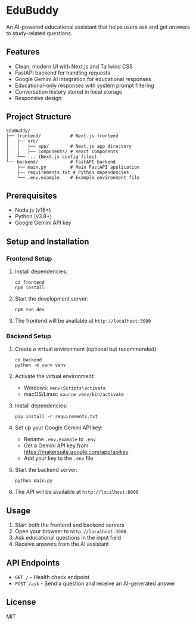 # EduBuddy

An AI-powered educational assistant that helps users ask and get answers to study-related questions.

## Features

- Clean, modern UI with Next.js and Tailwind CSS
- FastAPI backend for handling requests
- Google Gemini AI integration for educational responses
- Educational-only responses with system prompt filtering
- Conversation history stored in local storage
- Responsive design

## Project Structure

```
EduBuddy/
├── frontend/           # Next.js frontend
│   ├── src/
│   │   ├── app/        # Next.js app directory
│   │   ├── components/ # React components
│   └── ... (Next.js config files)
└── backend/            # FastAPI backend
    ├── main.py         # Main FastAPI application
    ├── requirements.txt # Python dependencies
    └── .env.example    # Example environment file
```

## Prerequisites

- Node.js (v16+)
- Python (v3.8+)
- Google Gemini API key

## Setup and Installation

### Frontend Setup

1. Install dependencies:
   ```
   cd frontend
   npm install
   ```

2. Start the development server:
   ```
   npm run dev
   ```

3. The frontend will be available at `http://localhost:3000`

### Backend Setup

1. Create a virtual environment (optional but recommended):
   ```
   cd backend
   python -m venv venv
   ```

2. Activate the virtual environment:
   - Windows: `venv\Scripts\activate`
   - macOS/Linux: `source venv/bin/activate`

3. Install dependencies:
   ```
   pip install -r requirements.txt
   ```

4. Set up your Google Gemini API key:
   - Rename `.env.example` to `.env`
   - Get a Gemini API key from https://makersuite.google.com/app/apikey
   - Add your key to the `.env` file

5. Start the backend server:
   ```
   python main.py
   ```

6. The API will be available at `http://localhost:8000`

## Usage

1. Start both the frontend and backend servers
2. Open your browser to `http://localhost:3000`
3. Ask educational questions in the input field
4. Receive answers from the AI assistant

## API Endpoints

- `GET /` - Health check endpoint
- `POST /ask` - Send a question and receive an AI-generated answer

## License

MIT 